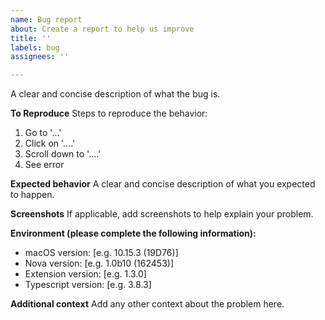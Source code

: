 ```yaml
---
name: Bug report
about: Create a report to help us improve
title: ''
labels: bug
assignees: ''

---
```


A clear and concise description of what the bug is.

**To Reproduce**
Steps to reproduce the behavior:
1. Go to '...'
2. Click on '....'
3. Scroll down to '....'
4. See error

**Expected behavior**
A clear and concise description of what you expected to happen.

**Screenshots**
If applicable, add screenshots to help explain your problem.

**Environment (please complete the following information):**
- macOS version: [e.g. 10.15.3 (19D76)] <!-- get this from  > About This Mac -->
- Nova version: [e.g. 1.0b10 (162453)] <!-- get this from Nova > About Nova -->
- Extension version: [e.g. 1.3.0] <!-- get this from the Nova Extension Library -->
- Typescript version: [e.g. 3.8.3] <!-- get this from your project, e.g. yarn run tsc --version -->

**Additional context**
Add any other context about the problem here.
